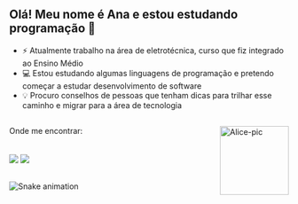## Olá! Meu nome é Ana e estou estudando programação 👋

- ⚡ Atualmente trabalho na área de eletrotécnica, curso que fiz integrado ao Ensino Médio
- 💻 Estou estudando algumas linguagens de programação e pretendo começar a estudar desenvolvimento de software
- 💡 Procuro conselhos de pessoas que tenham dicas para trilhar esse caminho e migrar para a área de tecnologia
##

 <div>
 Onde me encontrar:
  <img align="right" alt="Alice-pic" height="124" src="https://media.discordapp.net/attachments/956341767769309248/962163004554772560/Webp.net-gifmaker2.gif?width=382&height=382">
 <br>
 <br>
 <br>
 <a href="https://www.linkedin.com/in/ana-alice-hoffmann-1471aa231/" target="_blank"><img src="https://img.shields.io/badge/-LinkedIn-%230077B5?style=for-the-badge&logo=linkedin&logoColor=white" target="_blank"></a>
 <a href="https://instagram.com/d_arcsoul?igshid=YmMyMTA2M2Y=" target="_blank"><img src="https://img.shields.io/badge/Instagram-E4405F?style=for-the-badge&logo=instagram&logoColor=white" target="_blank"></a>
 </div>
 
 
 ##
 
<div> 
 
  ![Snake animation](https://github.com/alicehoff/alicehoff/blob/output/github-contribution-grid-snake.svg)
 
</div>
